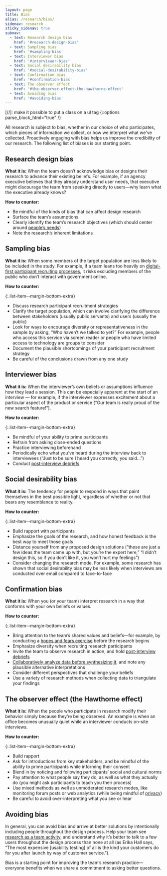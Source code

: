 ```yaml
---
layout: page
title: Bias
alias: /research/bias/
sidenav: research
sticky_sidenav: true
subnav:
  - text: Research design bias
    href: '#research-design-bias'
  - text: Sampling bias
    href: '#sampling-bias'
  - text: Interviewer bias
    href: '#interviewer-bias'
  - text: Social desirability bias
    href: '#social-desirability-bias'
  - text: Confirmation bias
    href: '#confirmation-bias'
  - text: The observer effect
    href: '#the-observer-effect-the-hawthorne-effect'
  - text: Avoiding bias
    href: '#avoiding-bias'
---
```

[//]: make it possible to put a class on a ul tag
{::options parse_block_html="true" /}

All research is subject to bias, whether in our choice of who participates, which pieces of information we collect, or how we interpret what we've collected. Proactively engaging with bias helps us improve the credibility of our research. The following list of biases is our starting point.


## Research design bias

**What it is:** When the team doesn’t acknowledge bias or designs their research to advance their existing beliefs. For example, if an agency executive believes that they already understand user needs, that executive might discourage the team from speaking directly to users—why learn what the executive already knows?

**How to counter:**

- Be mindful of the kinds of bias that can affect design research
- Surface the team’s assumptions
- Clearly identify the team’s research objectives (which should center around [people’s needs](https://playbook.cio.gov/#play1))
- Note the research’s inherent limitations


## Sampling bias

**What it is:** When some members of the target population are less likely to be included in the study. For example, if a team leans too heavily on [digital-first participant recruiting processes](https://18f.gsa.gov/2017/11/08/four-lessons-we-learned-while-building-our-own-design-research-recruiting-tool/), it risks excluding members of the public who don’t interact with government online.

**How to counter:**

{:.list-item--margin-bottom-extra}
- Discuss research participant recruitment strategies
- Clarify the target population, which can involve clarifying the difference between stakeholders (usually public servants) and users (usually the public)
- Look for ways to encourage diversity or representativeness in the sample by asking, “Who haven’t we talked to yet?” For example, people who access this service via screen reader or people who have limited access to technology are groups to consider
- Document the plausible shortcomings of your participant recruitment strategy
- Be careful of the conclusions drawn from any one study


## Interviewer bias

**What it is:** When the interviewer’s own beliefs or assumptions influence how they lead a session. This can be especially apparent at the start of an interview — for example, if the interviewer expresses excitement about a particular aspect of the product or service (“Our team is really proud of the new search feature!”).

**How to counter:**

{:.list-item--margin-bottom-extra}
- Be mindful of your ability to prime participants
- Refrain from asking close-ended questions
- Practice interviewing beforehand
- Periodically echo what you’ve heard during the interview back to interviewees (“Just to be sure I heard you correctly, you said…”)
- Conduct [post-interview debriefs](https://methods.18f.gov/interview-debrief/)


## Social desirability bias

**What it is:** The tendency for people to respond in ways that paint themselves in the best possible light, regardless of whether or not that bears any resemblance to reality.

**How to counter:**

{:.list-item--margin-bottom-extra}
- Build rapport with participants
- Emphasize the goals of the research, and how honest feedback is the best way to meet those goals
- Distance yourself from any proposed design solutions (“these are just a few ideas the team came up with, but you’re the expert here,” “I didn’t design this, so if you don’t like it, you won’t hurt my feelings”)
- Consider changing the research mode. For example, some research has shown that social desirability bias may be less likely when interviews are conducted over email compared to face-to-face


## Confirmation bias

**What it is:** When you (or your team) interpret research in a way that conforms with your own beliefs or values.

**How to counter:**

{:.list-item--margin-bottom-extra}
- Bring attention to the team’s shared values and beliefs—for example, by conducting a [hopes and fears exercise](https://methods.18f.gov/discover/hopes-and-fears/) before the research begins
- Emphasize diversity when recruiting research participants
- Invite the team to observe research in action, and hold [post-interview debriefs](https://methods.18f.gov/interview-debrief/)
- [Collaboratively analyze data before synthesizing it](https://18f.gsa.gov/2018/02/06/getting-partners-on-board-with-research-findings/), and note any plausible alternative interpretations
- Consider different perspectives that challenge your beliefs
- Use a variety of research methods when collecting data to triangulate your findings


## The observer effect (the Hawthorne effect)

**What it is:** When the people who participate in research modify their behavior simply because they’re being observed. An example is when an office becomes unusually quiet while an interviewer conducts on-site interviews.

**How to counter:**

{:.list-item--margin-bottom-extra}
- Build rapport
- Ask for introductions from key stakeholders, and be mindful of the ability to prime participants while informing their consent
- Blend in by noticing and following participants’ social and cultural norms
- Pay attention to what people say they do, as well as what they actually do (you might ask participants to teach you their process)
- Use mixed methods as well as unmoderated research modes, like monitoring forum posts or web analytics (while being mindful of [privacy]({{site.baseurl}}/research/privacy))
- Be careful to avoid over-interpreting what you see or hear


## Avoiding bias

In general, you can avoid bias and arrive at better solutions by intentionally including people throughout the design process. Help your team see [research as a team activity]({{site.baseurl}}/research/clarify-the-basics/#a-team-activity), and understand why it’s better to talk to a few users throughout the design process than none at all (as Erika Hall says, “The most expensive [usability testing] of all is the kind your customers do for you after launch by way of customer service.”).

Bias is a starting point for improving the team’s research practice—everyone benefits when we share a commitment to asking better questions.
